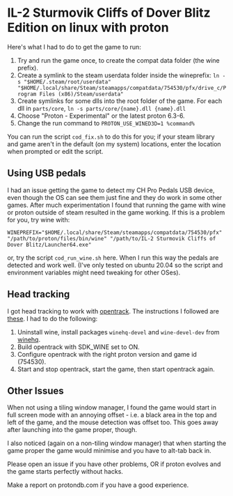 # IL-2 Sturmovik Cliffs of Dover Blitz Edition on linux with proton

Here's what I had to do to get the game to run:

1. Try and run the game once, to create the compat data folder (the wine prefix).
2. Create a symlink to the steam userdata folder inside the wineprefix: `ln -s "$HOME/.steam/root/userdata" "$HOME/.local/share/Steam/steamapps/compatdata/754530/pfx/drive_c/Program Files (x86)/Steam/userdata"`
3. Create symlinks for some dlls into the root folder of the game. For each dll in `parts/core`, `ln -s parts/core/{name}.dll {name}.dll`
4. Choose "Proton - Experimental" or the latest proton 6.3-6.
5. Change the run command to `PROTON_USE_WINED3D=1 %command%`

You can run the script `cod_fix.sh` to do this for you; if your steam library and game aren't in the default (on my system) locations, enter the location when prompted or edit the script.

## Using USB pedals

I had an issue getting the game to detect my CH Pro Pedals USB device, even though the OS can see them just fine and they do work in some other games. After much experimentation I found that running the game with wine or proton outside of steam resulted in the game working. If this is a problem for you, try wine with:

`WINEPREFIX="$HOME/.local/share/Steam/steamapps/compatdata/754530/pfx" "/path/to/proton/files/bin/wine" "/path/to/IL-2 Sturmovik Cliffs of Dover Blitz/Launcher64.exe"`

or, try the script `cod_run_wine.sh` here. When I run this way the pedals are detected and work well. (I've only tested on ubuntu 20.04 so the script and environment variables might need tweaking for other OSes).

## Head tracking

I got head tracking to work with [opentrack](https://github.com/opentrack/opentrack). The instructions I followed are [these](https://skrapeprojects.github.io/opentrack-wine-guide/). I had to do the following:

1. Uninstall wine, install packages `winehq-devel` and `wine-devel-dev` from [winehq](https://wiki.winehq.org/Download).
2. Build opentrack with SDK_WINE set to ON.
3. Configure opentrack with the right proton version and game id (754530).
4. Start and stop opentrack, start the game, then start opentrack again.

## Other Issues

When not using a tiling window manager, I found the game would start in full screen mode with an annoying offset - i.e. a black area in the top and left of the game, and the mouse detection was offset too. This goes away after launching into the game proper, though.

I also noticed (again on a non-tiling window manager) that when starting the game proper the game would minimise and you have to alt-tab back in.

Please open an issue if you have other problems, OR if proton evolves and the game starts perfectly without hacks.

Make a report on protondb.com if you have a good experience.
